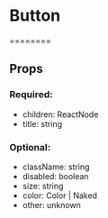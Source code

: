 
# Button
========
## Props

### Required:
  - children: ReactNode
  - title: string

### Optional:
  - className: string
  - disabled: boolean
  - size: string
  - color: Color | Naked
  - other: unknown
